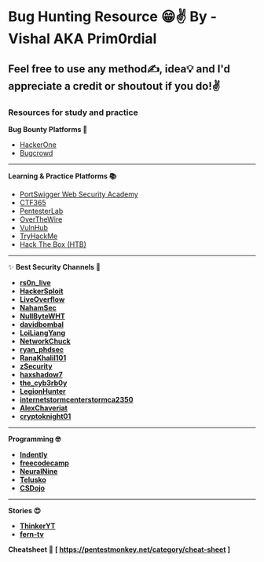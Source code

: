 # Bug Hunting Resource 😁✌️ By - Vishal AKA Prim0rdial
## Feel free to use any method✍️, idea💡 and I'd appreciate a credit or shoutout if you do!✌️ 
### Resources for study and practice


  **Bug Bounty Platforms 💸**<br>
  - [HackerOne](https://www.hackerone.com)  
  - [Bugcrowd](https://www.bugcrowd.com)  

---

  **Learning & Practice Platforms 📚**<br>
  - [PortSwigger Web Security Academy](https://portswigger.net/web-security)  
  - [CTF365](https://www.ctf365.com)  
  - [PentesterLab](https://www.pentesterlab.com)  
  - [OverTheWire](https://overthewire.org/wargames/)  
  - [VulnHub](https://www.vulnhub.com)
  - [TryHackMe](https://tryhackme.com)
  - [Hack The Box (HTB)](https://www.hackthebox.eu)   

---
✨ 
  **Best Security Channels 🎥**<br>  
  - **[rs0n_live](https://www.youtube.com/@rs0n_live)**  
  - **[HackerSploit](https://www.youtube.com/@HackerSploit)**  
  - **[LiveOverflow](https://www.youtube.com/@LiveOverflow)**  
  - **[NahamSec](https://www.youtube.com/@NahamSec)**  
  - **[NullByteWHT](https://www.youtube.com/@NullByteWHT)**  
  - **[davidbombal](https://www.youtube.com/@davidbombal)**  
  - **[LoiLiangYang](https://www.youtube.com/@LoiLiangYang)**  
  - **[NetworkChuck](https://www.youtube.com/@NetworkChuck)**  
  - **[ryan_phdsec](https://www.youtube.com/@ryan_phdsec)**  
  - **[RanaKhalil101](https://www.youtube.com/@RanaKhalil101)**  
  - **[zSecurity](https://www.youtube.com/@zSecurity)**  
  - **[haxshadow7](https://youtube.com/@haxshadow7)**  
  - **[the_cyb3rb0y](https://www.youtube.com/@the_cyb3rb0y)**  
  - **[LegionHunter](https://www.youtube.com/@LegionHunter)**  
  - **[internetstormcenterstormca2350](https://www.youtube.com/@internetstormcenterstormca2350)**  
  - **[AlexChaveriat](https://www.youtube.com/@AlexChaveriat)**  
  - **[cryptoknight01](https://www.youtube.com/@cryptoknight01)**  

---

  **Programming 🤓**<br>  
  - **[Indently](https://www.youtube.com/@Indently)**  
  - **[freecodecamp](https://www.youtube.com/@freecodecamp)**  
  - **[NeuralNine](https://www.youtube.com/@NeuralNine)**  
  - **[Telusko](https://www.youtube.com/@Telusko)**  
  - **[CSDojo](https://www.youtube.com/@CSDojo)**  

---

**Stories 😍**  
- **[ThinkerYT](https://www.youtube.com/@ThinkerYT)**  
- **[fern-tv](https://www.youtube.com/@fern-tv)**  

**Cheatsheet 📝**
**[ https://pentestmonkey.net/category/cheat-sheet ]** 

